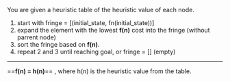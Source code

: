 You are given a heuristic table of the heuristic value of each node.
1. start with fringe = \[(initial_state, fn(initial_state))]
2. expand the element with the lowest **f(n)** cost into the fringe (without parrent node)
3. sort the fringe based on **f(n)**.
4. repeat 2 and 3 until reaching goal, or fringe = [] (empty)
---
 ==**f(n) = h(n)**== , where h(n) is the heuristic value from the table.